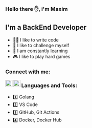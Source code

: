 ### Hello there ✋, i'm Maxim

## I'm a BackEnd Developer
- 👨‍💻 I like to write code 
- 🌌 I like to challenge myself
- 🎉 I am constantly learning
- 🎮 I like to play hard games

### Connect with me:

[<img align="left" alt="VladKalachev | VK" width="22px" src="https://cdn.jsdelivr.net/npm/simple-icons@v3/icons/vk.svg" />][vk]
[<img align="left" alt="VladKalachev | VK" width="22px" src="https://f.sravni.ru/cms/uploads/2025/01/236638-tbv7jmgx5ylaeri6z9o0.png" />][tg]

### Languages and Tools:
- 1️⃣ Golang
- 2️⃣ VS Code
- 3️⃣ GitHub, Git Actions
- 4️⃣ Docker, Docker Hub


[vk]: https://vk.com/harv1ngs
[tg]: @HaRv1nGs